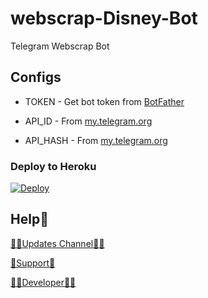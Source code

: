 # webscrap-Disney-Bot
Telegram Webscrap Bot 

## Configs

* TOKEN  - Get bot token from [BotFather](https://t.me/botfather)

* API_ID     - From [my.telegram.org](https://my.telegram.org)

* API_HASH    - From [my.telegram.org](https://my.telegram.org)


### Deploy to Heroku
[![Deploy](https://www.herokucdn.com/deploy/button.svg)](https://heroku.com/deploy?template=https://github.com/Disneyteam77/Webscrap-Disney-Bot)


## Help🤕
<a href="https://t.me/Disneygrou">
   <p> 👨‍🔧Updates Channel👨‍🔧 </p>
  </a>
<a href="https://t.me/Disneyteamchat">
   <p> 🤖Support🤖 </p>
  </a>
<a href="https://t.me/Doreamonfans1">
   <p> 👨‍💻Developer👨‍💻 </p>
   </a>

